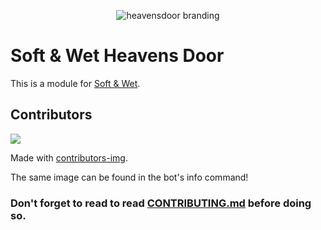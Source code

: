 <p align="center">
  <img alt="heavensdoor branding" src="https://i.imgur.com/xFHOInK.png">
</p>

# Soft & Wet Heavens Door

This is a module for [Soft & Wet](https://github.com/Soft-Wet-Bot/base).

## Contributors

<a href="https://github.com/Soft-Wet-Bot/heavens-door/graphs/contributors">
  <img src="https://contrib.rocks/image?repo=Soft-Wet-Bot/heavens-door" />
</a>

Made with [contributors-img](https://contrib.rocks).

The same image can be found in the bot's info command!

### Don't forget to read to read [CONTRIBUTING.md](https://github.com/Soft-Wet-Bot/heavens-door/blob/main/CONTRIBUTING.md) before doing so.
